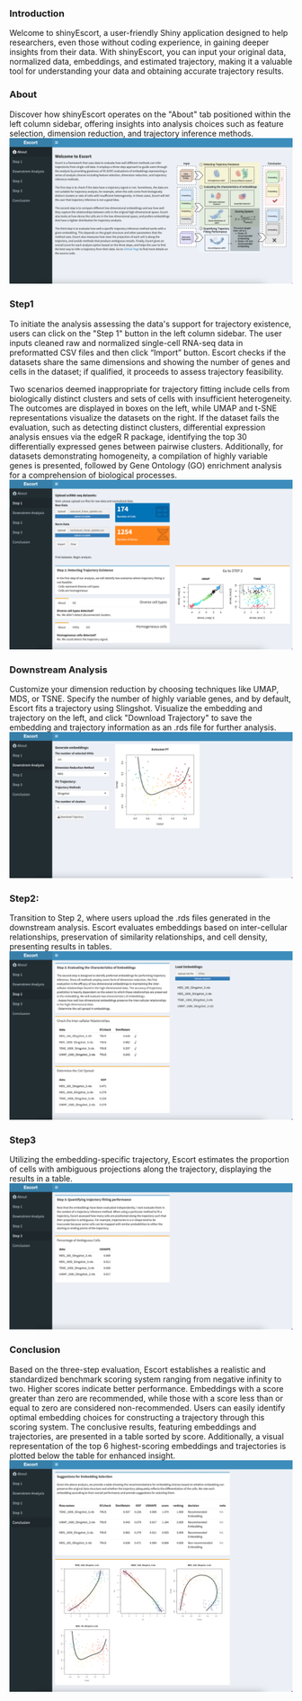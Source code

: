 ### Introduction
Welcome to shinyEscort, a user-friendly Shiny application designed to help researchers, even those without coding experience, in gaining deeper insights from their data. With shinyEscort, you can input your original data, normalized data, embeddings, and estimated trajectory, making it a valuable tool for understanding your data and obtaining accurate trajectory results.

### About
Discover how shinyEscort operates on the "About" tab positioned within the left column sidebar, offering insights into analysis choices such as feature selection, dimension reduction, and trajectory inference methods. 
![screen shot of the entry page](shiny_about.png)


### Step1
To initiate the analysis assessing the data's support for trajectory existence, users can click on the "Step 1" button in the left column sidebar. The user inputs cleaned raw and normalized single-cell RNA-seq data in preformatted CSV files and then click “Import” button. Escort checks if the datasets share the same dimensions and showing the number of genes and cells in the dataset; if qualified, it proceeds to assess trajectory feasibility. 

Two scenarios deemed inappropriate for trajectory fitting include cells from biologically distinct clusters and sets of cells with insufficient heterogeneity. The outcomes are displayed in boxes on the left, while UMAP and t-SNE representations visualize the datasets on the right. If the dataset fails the evaluation, such as detecting distinct clusters, differential expression analysis ensues via the edgeR R package, identifying the top 30 differentially expressed genes between pairwise clusters. Additionally, for datasets demonstrating homogeneity, a compilation of highly variable genes is presented, followed by Gene Ontology (GO) enrichment analysis for a comprehension of biological processes.
![screen shot of step1](shiny_step1.png)


### Downstream Analysis
Customize your dimension reduction by choosing techniques like UMAP, MDS, or TSNE. Specify the number of highly variable genes, and by default, Escort fits a trajectory using Slingshot. Visualize the embedding and trajectory on the left, and click "Download Trajectory" to save the embedding and trajectory information as an .rds file for further analysis.
![screen shot of dr](shiny_dr.png)

### Step2:
Transition to Step 2, where users upload the .rds files generated in the downstream analysis. Escort evaluates embeddings based on inter-cellular relationships, preservation of similarity relationships, and cell density, presenting results in tables. 
![screen shot of step2](shiny_step2.png)

### Step3
Utilizing the embedding-specific trajectory, Escort estimates the proportion of cells with ambiguous projections along the trajectory, displaying the results in a table.
![screen shot of step3](shiny_step3.png)


### Conclusion
Based on the three-step evaluation, Escort establishes a realistic and standardized benchmark scoring system ranging from negative infinity to two. Higher scores indicate better performance. Embeddings with a score greater than zero are recommended, while those with a score less than or equal to zero are considered non-recommended. Users can easily identify optimal embedding choices for constructing a trajectory through this scoring system. The conclusive results, featuring embeddings and trajectories, are presented in a table sorted by score. Additionally, a visual representation of the top 6 highest-scoring embeddings and trajectories is plotted below the table for enhanced insight.
![screen shot of conclusion](shiny_conclusion.png)
